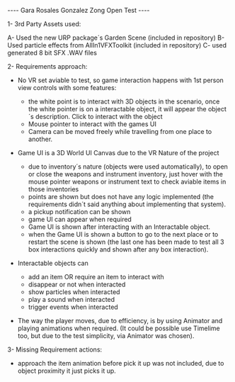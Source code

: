---- Gara Rosales Gonzalez Zong Open Test ----

1- 3rd Party Assets used:

  A- Used the new URP package´s Garden Scene (included in repository)
  B- Used particle effects from AllIn1VFXToolkit (included in repository)
  C- used generated 8 bit SFX .WAV files

2- Requirements approach:

  - No VR set aviable to test, so game interaction happens with 1st person view controls with some features:
    - the white point is to interact with 3D objects in the scenario, once the white pointer is on a interactable object, it will appear the object´s description. Click to interact with the object
    - Mouse pointer to interact with the games UI
    - Camera can be moved freely while travelling from one place to another.
   

  - Game UI is a 3D World UI Canvas due to the VR Nature of the project
    - due to inventory´s nature (objects were used automatically), to open or close the weapons and instrument inventory, just hover with the mouse pointer weapons or instrument text to check aviable items in those inventories
    - points are shown but does not have any logic implemented (the requirements didn´t said anything about implementing that system).
    - a pickup notification can be shown
    - game UI can appear when required
    - Game UI is shown after interacting with an Interactable object.
    - when the Game UI is shown a button to go to the next place or to restart the scene is shown (the last one has been made to test all 3 box interactions quickly and shown after any box interaction).
   

  - Interactable objects can
    - add an item OR require an item to interact with
    - disappear or not when interacted
    - show particles when interacted
    - play a sound when interacted
    - trigger events when interacted
   

  - The way the player moves, due to efficiency, is by using Animator and playing animations when required. (It could be possible use Timelime too, but due to the test simplicity, via Animator was chosen).

3- Missing Requirement actions:
  - approach the item animation before pick it up was not included, due to object proximity it just picks it up.
